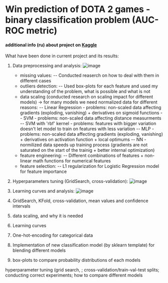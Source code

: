 # Win prediction of DOTA 2 games - binary classification problem (AUC-ROC metric)

#### additional info (ru) about project on [Kaggle](https://www.kaggle.com/c/competition-1-yandex-shad-spring-2021) 

What have been done in current project and its results:
1. Data preprocessing and analysis:
   ![image](https://user-images.githubusercontent.com/33278581/152741483-9b0bea7b-061a-46ae-94a2-49d0406fe5a7.png)
   - missing values:
   -- Conducted reaserch on how to deal with them in different cases
   - outliers detection:
   -- Used box-plots for each feature and used my understanding of the problem, what is possible and what is not
   - data scaling (conducted research on scaling impact for different models) -> for many models we need normalized data for different reasons:
   -- Linear Regression - problems: non-scaled data affecting gradients (exploding, vanishing) + derivatives on sigmoid functions
   -- SVM - problems: non-scaled data affecting distance measurments
   -- SVM with 'rbf' kernel - problems: features with bigger variation doesn't let model to train on features with less variation
   -- MLP - problems: non-scaled data affecting gradients (exploding, vanishing) + derivatives on activation function + local optimums
   -- NN - normilized data speeds up training process (gradients are not saturated on the start of the trainig + better internal optimization)
   - feature engineering:
   -- Different combinations of features + non-linear math functions for numerical features
   - feature selection:
   -- L1 regularization for Logistic Regression model for feature importance
2. Hyperparameters tuning (GridSearch, cross-validation):
![image](https://user-images.githubusercontent.com/33278581/152741749-1c5b9cd6-2491-4f38-896f-224a4be9e709.png)

3. Learning curves and analysis:
![image](https://user-images.githubusercontent.com/33278581/152741847-6a9660b3-21d2-4fea-8190-de164bdcfed2.png)


3. GridSearch, KFold, cross-validation, mean values and confidence intervals
4. data scaling, and why it is needed
5. Learning curves
6. One-hot-encoding for categorical data
7. Implementation of new classification model (by sklearn template) for blending different models
8. box-plots to compare probability distributions of each models


hyperparameter tuning (grid search, ; cross-validation/train-val-test splits; conducting correct experiments; how to compare different models
